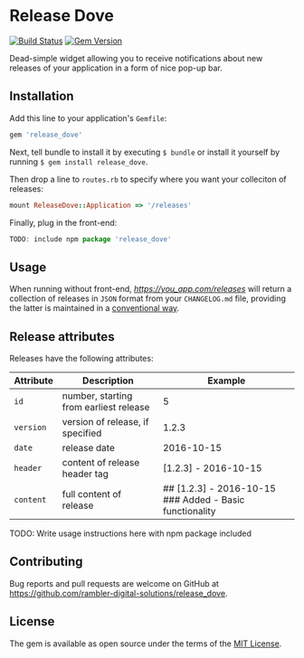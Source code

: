 # Release Dove
[![Build Status](https://travis-ci.org/rambler-digital-solutions/release_dove.svg)](https://travis-ci.org/rambler-digital-solutions/release_dove)
[![Gem Version](https://badge.fury.io/rb/release_dove.svg)](https://badge.fury.io/rb/release_dove)

Dead-simple widget allowing you to receive notifications about new releases of your application in a form of nice pop-up bar.

## Installation

Add this line to your application's `Gemfile`:
```ruby
gem 'release_dove'
```

Next, tell bundle to install it by executing `$ bundle` or install it yourself by running `$ gem install release_dove`.

Then drop a line to `routes.rb` to specify where you want your colleciton of releases:
```ruby
mount ReleaseDove::Application => '/releases'
```

Finally, plug in the front-end:
```javascript
TODO: include npm package 'release_dove'
```

## Usage

When running without front-end, _https://you_app.com/releases_ will return a collection of releases in `JSON` format from your `CHANGELOG.md` file, providing the latter is maintained in a [conventional way](http://keepachangelog.com/en/0.3.0/).

## Release attributes

Releases have the following attributes:

| Attribute   | Description                             | Example                                                   |
|-----------  |---------------------------------------- |---------------------------------------------------------  |
| `id`        | number, starting from earliest release  | 5                                                         |
| `version`   | version of release, if specified        | 1.2.3                                                     |
| `date`      | release date                            | 2016-10-15                                                |
| `header`    | content of release header tag           | [1.2.3] - 2016-10-15                                      |
| `content`   | full content of release                 | ## [1.2.3] - 2016-10-15 ### Added - Basic functionality   |

TODO: Write usage instructions here with npm package included

## Contributing

Bug reports and pull requests are welcome on GitHub at https://github.com/rambler-digital-solutions/release_dove.

## License

The gem is available as open source under the terms of the [MIT License](http://opensource.org/licenses/MIT).

